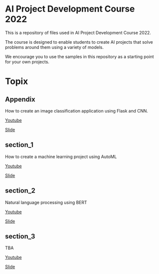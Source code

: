 # AI Project Development Course 2022

This is a repository of files used in AI Project Development Course 2022.

The course is designed to enable students to create AI projects that solve problems around them using a variety of models.

We encourage you to use the samples in this repository as a starting point for your own projects.

# Topix
## Appendix
How to create an image classification application using Flask and CNN.

[Youtube](https://)

[Slide](https://docs.google.com/presentation/d/1CSJE7O_6yfX5buTxY9GsckRusZ46Q2QOxsyIXYDVvxU/edit?usp=sharing)

## section_1
How to create a machine learning project using AutoML

[Youtube](https://)

[Slide](https://docs.google.com/presentation/d/1BjtTwf7X_SXzvGwmOg5H7CT5qink_8j0-Jl68Fur6A8/edit?usp=sharing)

## section_2
Natural language processing using BERT

[Youtube](https://)

[Slide](https://docs.google.com/presentation/d/1bKbPwjB2kHcphS-ttxcNx_tuc8_X6K781gxf3brMmZc/edit?usp=sharing)


## section_3
TBA

[Youtube](https://)

[Slide](https://)

